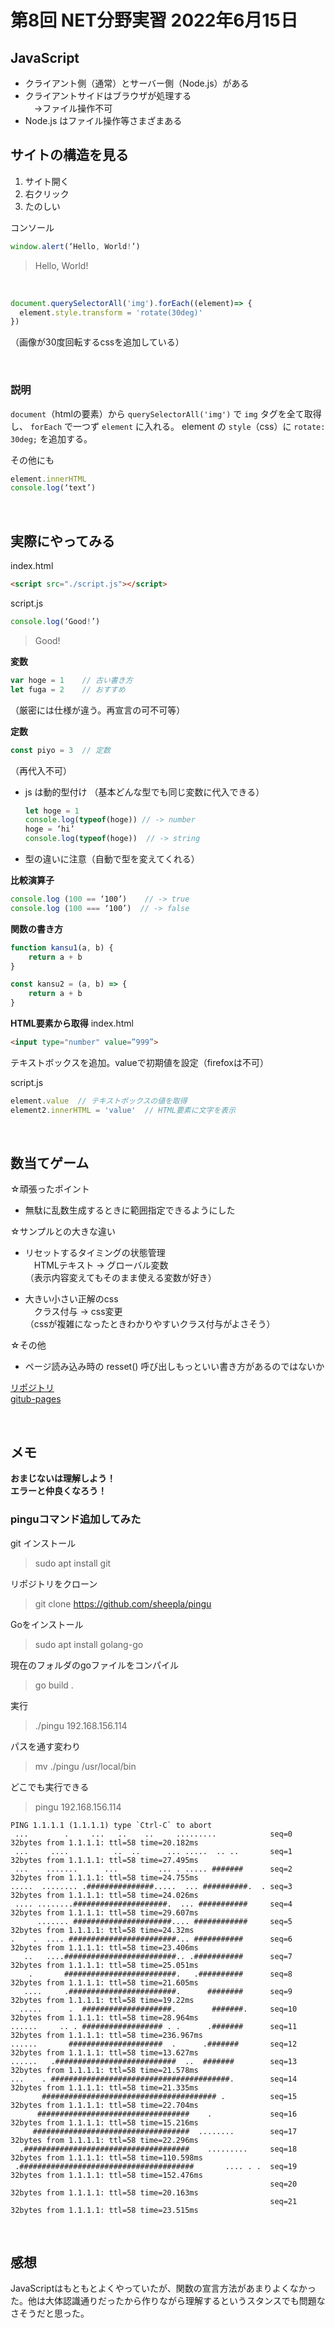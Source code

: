 # 第8回 NET分野実習 2022年6月15日

## JavaScript
* クライアント側（通常）とサーバー側（Node.js）がある
* クライアントサイドはブラウザが処理する  
　→ファイル操作不可
* Node.js はファイル操作等さまざまある

## サイトの構造を見る
1. サイト開く
2. 右クリック
3. たのしい

コンソール
```JavaScript
window.alert(‘Hello, World!’)
```
> Hello, World!

<br>

```JavaScript
document.querySelectorAll('img').forEach((element)=> {
  element.style.transform = 'rotate(30deg)'
})
```
（画像が30度回転するcssを追加している）  

<br>

### 説明
`document`（htmlの要素）から `querySelectorAll('img')` で `img` タグを全て取得し、 `forEach` で一つず `element` に入れる。 element の `style`（css）に `rotate: 30deg;` を追加する。 


その他にも
```JavaScript
element.innerHTML
console.log(‘text’)
```

<br>

## 実際にやってみる

index.html
```HTML
<script src="./script.js"></script>
```

script.js
```JavaScript
console.log(‘Good!’)
```
> Good!


**変数**
```JavaScript
var hoge = 1	// 古い書き方
let fuga = 2	// おすすめ
```
（厳密には仕様が違う。再宣言の可不可等）

**定数**
```JavaScript
const piyo = 3  // 定数
```
（再代入不可）

* js は動的型付け
  （基本どんな型でも同じ変数に代入できる）
  ```JavaScript
  let hoge = 1
  console.log(typeof(hoge))	// -> number
  hoge = ‘hi’
  console.log(typeof(hoge))  // -> string
  ```

* 型の違いに注意（自動で型を変えてくれる）



**比較演算子**
```JavaScript
console.log (100 == ‘100’)    // -> true
console.log (100 === ‘100’)  // -> false
```

**関数の書き方**
```JavaScript
function kansu1(a, b) {
    return a + b
}

const kansu2 = (a, b) => {
    return a + b
}
```

**HTML要素から取得**
index.html
```HTML
<input type="number" value=”999”>
```
テキストボックスを追加。valueで初期値を設定（firefoxは不可）

script.js
```JavaScript
element.value  // テキストボックスの値を取得
element2.innerHTML = 'value'  // HTML要素に文字を表示
```

<br>

## 数当てゲーム
☆頑張ったポイント
* 無駄に乱数生成するときに範囲指定できるようにした

☆サンプルとの大きな違い
* リセットするタイミングの状態管理  
　HTMLテキスト → グローバル変数  
（表示内容変えてもそのまま使える変数が好き）

* 大きい小さい正解のcss  
　クラス付与 → css変更  
（cssが複雑になったときわかりやすいクラス付与がよさそう）

☆その他  
* ページ読み込み時の resset() 呼び出しもっといい書き方があるのではないか


[リポジトリ](https://github.com/SatooRu65536/practice/www/)  
[gitub-pages](https://satooru65536.github.io/practice/www/)  

<br>

## メモ
**おまじないは理解しよう！**  
**エラーと仲良くなろう！**

### pinguコマンド追加してみた
git インストール  
> sudo apt install git  

リポジトリをクローン  
> git clone https://github.com/sheepla/pingu  

Goをインストール  
> sudo apt install golang-go  

現在のフォルダのgoファイルをコンパイル  
> go build .  

実行  
> ./pingu 192.168.156.114  

パスを通す変わり  
> mv ./pingu  /usr/local/bin  

どこでも実行できる  
> pingu 192.168.156.114  
```
PING 1.1.1.1 (1.1.1.1) type `Ctrl-C` to abort
 ...        .     ...   ..    ..     .........            seq=0 32bytes from 1.1.1.1: ttl=58 time=20.182ms
 ...     ....          ..  ..      ... .....  .. ..       seq=1 32bytes from 1.1.1.1: ttl=58 time=27.495ms
 ...    .......      ...         ... . ..... #######      seq=2 32bytes from 1.1.1.1: ttl=58 time=24.755ms
.....  ........ .###############.....  ... ##########.  . seq=3 32bytes from 1.1.1.1: ttl=58 time=24.026ms
 .... ........#####################.  ... ###########     seq=4 32bytes from 1.1.1.1: ttl=58 time=29.607ms
      ....... ######################.... ############     seq=5 32bytes from 1.1.1.1: ttl=58 time=24.32ms
.    .  .... ########################... ###########      seq=6 32bytes from 1.1.1.1: ttl=58 time=23.406ms
   ..   ....#########################.. .###########      seq=7 32bytes from 1.1.1.1: ttl=58 time=25.051ms
    .       #########################.   .##########      seq=8 32bytes from 1.1.1.1: ttl=58 time=21.605ms
   ....     .########################.      ########      seq=9 32bytes from 1.1.1.1: ttl=58 time=19.22ms
  .....      .  ####################.        #######.     seq=10 32bytes from 1.1.1.1: ttl=58 time=28.964ms
......     .. . ################## . .      .#######      seq=11 32bytes from 1.1.1.1: ttl=58 time=236.967ms
......       #####################  .      .#######       seq=12 32bytes from 1.1.1.1: ttl=58 time=13.627ms
......   .###########################  ..  #######        seq=13 32bytes from 1.1.1.1: ttl=58 time=21.578ms
...    . ########################################.        seq=14 32bytes from 1.1.1.1: ttl=58 time=21.335ms
       ####################################### .          seq=15 32bytes from 1.1.1.1: ttl=58 time=22.704ms
      ##################################    .             seq=16 32bytes from 1.1.1.1: ttl=58 time=15.216ms
     ###################################  ........        seq=17 32bytes from 1.1.1.1: ttl=58 time=22.296ms
  .#####################################    .........     seq=18 32bytes from 1.1.1.1: ttl=58 time=110.598ms
 .#######################################       .... . .  seq=19 32bytes from 1.1.1.1: ttl=58 time=152.476ms
                                                          seq=20 32bytes from 1.1.1.1: ttl=58 time=20.163ms
                                                          seq=21 32bytes from 1.1.1.1: ttl=58 time=23.515ms
```

<br>

## 感想
JavaScriptはもともとよくやっていたが、関数の宣言方法があまりよくなかった。他は大体認識通りだったから作りながら理解するというスタンスでも問題なさそうだと思った。

